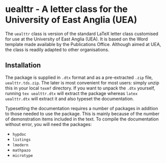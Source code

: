 uealttr - A letter class for the University of East Anglia (UEA)
===============================================================

The `uealttr` class is version of the standard LaTeX letter
class customised for use at the University of East Anglia (UEA).
It is based on the Word template made available by the
Publications Office. Although aimed at UEA, the class is readily
adapted to other organisations.

Installation
------------

The package is supplied in `.dtx` format and as a pre-extracted
`.zip` file, `uealttr.tds.zip`. The later is most convenient for
most users: simply unzip this in your local `texmf` directory.
If you want to unpack the `.dtx` yourself, running `tex
uealttr.dtx` will extract the package whereas `latex
uealttr.dtx` will extract it and also typeset the documentation.

Typesetting the documentation requires a number of packages in
addition to those needed to use the package. This is mainly 
because of the number of demonstration items included in the 
text. To compile the documentation without error, you will 
need the packages:
 - `hypdoc`
 - `listings`
 - `lmodern`
 - `mathpazo`
 - `microtype`